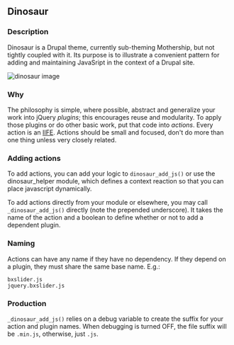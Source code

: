 Dinosaur
--------

### Description
Dinosaur is a Drupal theme, currently sub-theming Mothership, but not tightly coupled with it. Its purpose is to illustrate a convenient pattern for adding and maintaining JavaSript in the context of a Drupal site.

![dinosaur image](http://static.guim.co.uk/sys-images/Business/Pix/pictures/2012/8/6/1344279654109/Oil-pump-units-silhouette-008.jpg)

### Why
The philosophy is simple, where possible, abstract and generalize your work into jQuery *plugins*; this encourages reuse and modularity.
To apply those plugins or do other basic work, put that code into *actions*. Every action is an [IIFE](http://en.wikipedia.org/wiki/Immediately-invoked_function_expression).
Actions should be small and focused, don't do more than one thing unless very closely related.

### Adding actions
To add actions, you can add your logic to `dinosaur_add_js()` or use the dinosaur_helper module, which defines a context reaction so that you can place javascript dynamically.

To add actions directly from your module or elsewhere, you may call `_dinosaur_add_js()` directly (note the prepended underscore). It takes the name of the action and a boolean to define whether or not to add a dependent plugin.

### Naming
Actions can have any name if they have no dependency. If they depend on a plugin, they must share the same base name. E.g.:

    bxslider.js
    jquery.bxslider.js

### Production
`_dinosaur_add_js()` relies on a debug variable to create the suffix for your action and plugin names. When debugging is turned OFF, the file suffix will be `.min.js`, otherwise, just `.js`.
